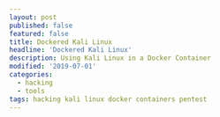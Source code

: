 ```yaml
---
layout: post
published: false
featured: false
title: Dockered Kali Linux
headline: 'Dockered Kali Linux'
description: Using Kali Linux in a Docker Container
modified: '2019-07-01'
categories:
  - hacking
  - tools
tags: hacking kali linux docker containers pentest
---
```

